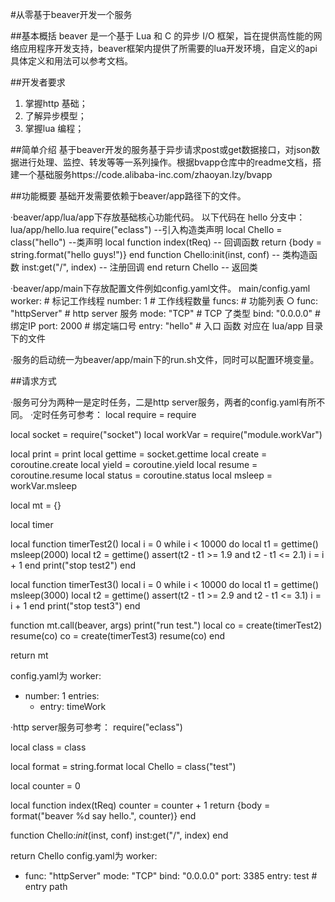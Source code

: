 #从零基于beaver开发一个服务

##基本概括
beaver 是一个基于 Lua 和 C 的异步 I/O 框架，旨在提供高性能的网络应用程序开发支持，beaver框架内提供了所需要的lua开发环境，自定义的api具体定义和用法可以参考文档。

##开发者要求
1. 掌握http 基础；
2. 了解异步模型；
3. 掌握lua 编程；

##简单介绍
基于beaver开发的服务基于异步请求post或get数据接口，对json数据进行处理、监控、转发等等一系列操作。根据bvapp仓库中的readme文档，搭建一个基础服务https://code.alibaba-inc.com/zhaoyan.lzy/bvapp 

##功能概要
基础开发需要依赖于beaver/app路径下的文件。

·beaver/app/lua/app下存放基础核心功能代码。
以下代码在 hello 分支中：lua/app/hello.lua
require("eclass")  --引入构造类声明
local Chello = class("hello")  --类声明
local function index(tReq)   -- 回调函数
    return {body = string.format("hello guys!")}
end
function Chello:init(inst, conf)  -- 类构造函数
    inst:get("/", index)   -- 注册回调
end
return Chello  -- 返回类

·beaver/app/main下存放配置文件例如config.yaml文件。
main/config.yaml
worker:  # 标记工作线程
number: 1   # 工作线程数量
funcs:  # 功能列表
  ○ func: "httpServer"   # http server 服务
mode: "TCP"    # TCP 了类型
bind: "0.0.0.0"   # 绑定IP
port: 2000        # 绑定端口号
entry: "hello"  # 入口 函数 对应在 lua/app 目录下的文件

·服务的启动统一为beaver/app/main下的run.sh文件，同时可以配置环境变量。

##请求方式

·服务可分为两种一是定时任务，二是http server服务，两者的config.yaml有所不同。
·定时任务可参考：
local require = require

local socket = require("socket")
local workVar = require("module.workVar")

local print = print
local gettime = socket.gettime
local create = coroutine.create
local yield = coroutine.yield
local resume = coroutine.resume
local status = coroutine.status
local msleep = workVar.msleep

local mt = {}

local timer

local function timerTest2()
    local i = 0
    while i < 10000 do
        local t1 =  gettime()
        msleep(2000)
        local t2 = gettime()
        assert(t2 - t1 >= 1.9 and t2 - t1 <= 2.1)
        i = i + 1
    end
    print("stop test2")
end

local function timerTest3()
    local i = 0
    while i < 10000 do
        local t1 = gettime()
        msleep(3000)
        local t2 = gettime()
        assert(t2 - t1 >= 2.9 and t2 - t1 <= 3.1)
        i = i + 1
    end
    print("stop test3")
end

function mt.call(beaver, args)
    print("run test.")
    local co = create(timerTest2)
    resume(co)
    co = create(timerTest3)
    resume(co)
end

return mt

config.yaml为
worker:
- number: 1
   entries:
   - entry: timeWork

·http server服务可参考：
require("eclass")

local class = class

local format = string.format
local Chello = class("test")

local counter = 0

local function index(tReq)
    counter = counter + 1
    return {body = format("beaver %d say hello.", counter)}
end

function Chello:_init_(inst, conf)
    inst:get("/", index)
end

return Chello
config.yaml为
worker:
- func: "httpServer"
      mode: "TCP"
      bind: "0.0.0.0"
      port: 3385
      entry: test  # entry path


